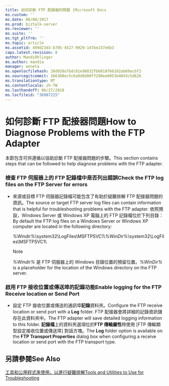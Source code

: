 ```yaml
---
title: 如何診斷 FTP 配接器的問題 |Microsoft Docs
ms.custom: ''
ms.date: 06/08/2017
ms.prod: biztalk-server
ms.reviewer: ''
ms.suite: ''
ms.tgt_pltfrm: ''
ms.topic: article
ms.assetid: 499d23d3-b705-4527-9929-147be157e6b3
caps.latest.revision: 8
author: MandiOhlinger
ms.author: mandia
manager: anneta
ms.openlocfilehash: 28d920a7bdc61e98832fb6818f66182ab69acbf2
ms.sourcegitcommit: 266308ec5c6a9d8d80ff298ee6051b4843c5d626
ms.translationtype: MT
ms.contentlocale: zh-TW
ms.lasthandoff: 06/27/2018
ms.locfileid: "36987215"
---
```

# <a name="how-to-diagnose-problems-with-the-ftp-adapter"></a><span data-ttu-id="6e980-102">如何診斷 FTP 配接器問題</span><span class="sxs-lookup"><span data-stu-id="6e980-102">How to Diagnose Problems with the FTP Adapter</span></span>
<span data-ttu-id="6e980-103">本節包含可供遵循以協助診斷 FTP 配接器問題的步驟。</span><span class="sxs-lookup"><span data-stu-id="6e980-103">This section contains steps that can be followed to help diagnose problems with the FTP adapter.</span></span>  
  
### <a name="check-the-ftp-log-files-on-the-ftp-server-for-errors"></a><span data-ttu-id="6e980-104">檢查 FTP 伺服器上的 FTP 記錄檔中是否列出錯誤</span><span class="sxs-lookup"><span data-stu-id="6e980-104">Check the FTP log files on the FTP Server for errors</span></span>  
  
- <span data-ttu-id="6e980-105">來源或目標 FTP 伺服器記錄檔可能包含了有助於疑難排解 FTP 配接器問題的資訊。</span><span class="sxs-lookup"><span data-stu-id="6e980-105">The source or target FTP server log files can contain information that is helpful for troubleshooting problems with the FTP adapter.</span></span> <span data-ttu-id="6e980-106">依照預設，Windows Server 或 Windows XP 電腦上的 FTP 記錄檔位於下列目錄：</span><span class="sxs-lookup"><span data-stu-id="6e980-106">By default the FTP log files on a Windows Server or Windows XP computer are located in the following directory:</span></span>  
  
   <span data-ttu-id="6e980-107"><em>%Windir%\\</em>system32\LogFiles\MSFTPSVC1\\</span><span class="sxs-lookup"><span data-stu-id="6e980-107"><em>%WinDir%\\</em>system32\LogFiles\MSFTPSVC1\\</span></span>  
  
  > [!NOTE]
  >  <span data-ttu-id="6e980-108">*%Windir%* 是 FTP 伺服器上的 Windows 目錄位置的預留位置。</span><span class="sxs-lookup"><span data-stu-id="6e980-108">*%WinDir%* is a placeholder for the location of the Windows directory on the FTP server.</span></span>  
  
### <a name="enable-logging-for-the-ftp-receive-location-or-send-port"></a><span data-ttu-id="6e980-109">啟用 FTP 接收位置或傳送埠的記錄功能</span><span class="sxs-lookup"><span data-stu-id="6e980-109">Enable logging for the FTP Receive location or Send Port</span></span>  
  
-   <span data-ttu-id="6e980-110">設定 FTP 接收位置或傳送的通訊埠**記錄**資料夾。</span><span class="sxs-lookup"><span data-stu-id="6e980-110">Configure the FTP receive location or send port with a **Log** folder.</span></span> <span data-ttu-id="6e980-111">FTP 配接器會將詳細的記錄資訊儲存在此資料夾中。</span><span class="sxs-lookup"><span data-stu-id="6e980-111">The FTP adapter will save detailed logging information to this folder.</span></span> <span data-ttu-id="6e980-112">**記錄檔**上的資料夾選項位於**FTP 傳輸屬性**時使用 [FTP 傳輸類型設定接收位置或傳送埠] 對話方塊。</span><span class="sxs-lookup"><span data-stu-id="6e980-112">The **Log** folder option is available on the **FTP Transport Properties** dialog box when configuring a receive location or send port with the FTP transport type.</span></span>  
  
## <a name="see-also"></a><span data-ttu-id="6e980-113">另請參閱</span><span class="sxs-lookup"><span data-stu-id="6e980-113">See Also</span></span>  
 [<span data-ttu-id="6e980-114">工具和公用程式來使用，以進行疑難排解</span><span class="sxs-lookup"><span data-stu-id="6e980-114">Tools and Utilities to Use for Troubleshooting</span></span>](../core/tools-and-utilities-to-use-for-troubleshooting.md)